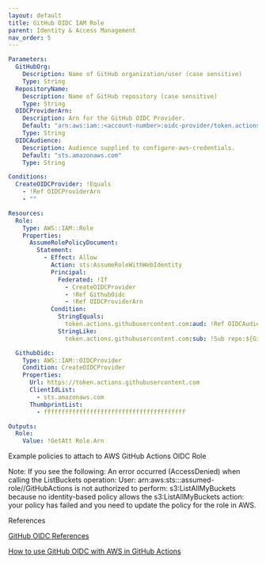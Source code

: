 ```yaml
---
layout: default
title: GitHub OIDC IAM Role
parent: Identity & Access Management
nav_order: 5
---
```



```yaml
Parameters:
  GitHubOrg:
    Description: Name of GitHub organization/user (case sensitive)
    Type: String
  RepositoryName:
    Description: Name of GitHub repository (case sensitive)
    Type: String
  OIDCProviderArn:
    Description: Arn for the GitHub OIDC Provider.
    Default: "arn:aws:iam::<account-number>:oidc-provider/token.actions.githubusercontent.com"
    Type: String
  OIDCAudience:
    Description: Audience supplied to configure-aws-credentials.
    Default: "sts.amazonaws.com"
    Type: String

Conditions:
  CreateOIDCProvider: !Equals 
    - !Ref OIDCProviderArn
    - ""

Resources:
  Role:
    Type: AWS::IAM::Role
    Properties:
      AssumeRolePolicyDocument:
        Statement:
          - Effect: Allow
            Action: sts:AssumeRoleWithWebIdentity
            Principal:
              Federated: !If 
                - CreateOIDCProvider
                - !Ref GithubOidc
                - !Ref OIDCProviderArn
            Condition:
              StringEquals:
                token.actions.githubusercontent.com:aud: !Ref OIDCAudience
              StringLike:
                token.actions.githubusercontent.com:sub: !Sub repo:${GitHubOrg}/${RepositoryName}:*

  GithubOidc:
    Type: AWS::IAM::OIDCProvider
    Condition: CreateOIDCProvider
    Properties:
      Url: https://token.actions.githubusercontent.com
      ClientIdList: 
        - sts.amazonaws.com
      ThumbprintList:
        - ffffffffffffffffffffffffffffffffffffffff

Outputs:
  Role:
    Value: !GetAtt Role.Arn 
```


Example policies to attach to AWS GitHub Actions OIDC Role

Note: If you see the following: An error occurred (AccessDenied) when calling the ListBuckets operation: User: arn:aws:sts::<account-number>:assumed-role/<role-name>/GitHubActions is not authorized to perform: s3:ListAllMyBuckets because no identity-based policy allows the s3:ListAllMyBuckets action: your policy has failed and you need to update the policy for the role in AWS.

References

[GitHub OIDC References](https://docs.github.com/en/actions/security-for-github-actions/security-hardening-your-deployments/configuring-openid-connect-in-amazon-web-services)

[How to use GitHub OIDC with AWS in GitHub Actions](https://github.com/aws-actions/configure-aws-credentials)